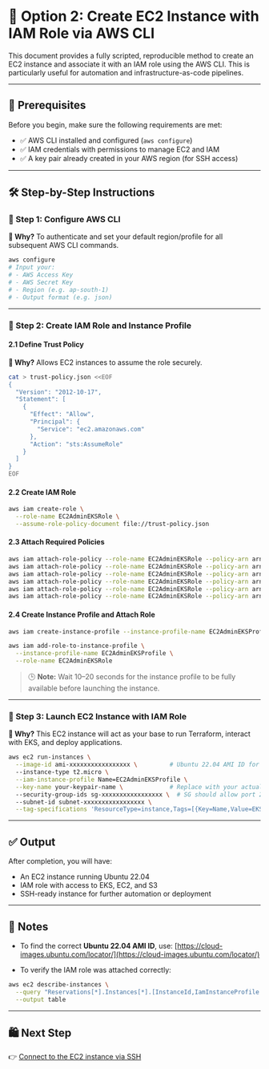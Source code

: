 # 🧱 Option 2: Create EC2 Instance with IAM Role via AWS CLI

This document provides a fully scripted, reproducible method to create an EC2 instance and associate it with an IAM role using the AWS CLI. This is particularly useful for automation and infrastructure-as-code pipelines.

---

## 📌 Prerequisites

Before you begin, make sure the following requirements are met:

* ✅ AWS CLI installed and configured (`aws configure`)
* ✅ IAM credentials with permissions to manage EC2 and IAM
* ✅ A key pair already created in your AWS region (for SSH access)

---

## 🛠️ Step-by-Step Instructions

### 🔧 Step 1: Configure AWS CLI

**🌟 Why?**
To authenticate and set your default region/profile for all subsequent AWS CLI commands.

```bash
aws configure
# Input your:
# - AWS Access Key
# - AWS Secret Key
# - Region (e.g. ap-south-1)
# - Output format (e.g. json)
```

---

### 🔐 Step 2: Create IAM Role and Instance Profile

#### 2.1 Define Trust Policy

**🌟 Why?**
Allows EC2 instances to assume the role securely.

```bash
cat > trust-policy.json <<EOF
{
  "Version": "2012-10-17",
  "Statement": [
    {
      "Effect": "Allow",
      "Principal": {
        "Service": "ec2.amazonaws.com"
      },
      "Action": "sts:AssumeRole"
    }
  ]
}
EOF
```

#### 2.2 Create IAM Role

```bash
aws iam create-role \
  --role-name EC2AdminEKSRole \
  --assume-role-policy-document file://trust-policy.json
```

#### 2.3 Attach Required Policies

```bash
aws iam attach-role-policy --role-name EC2AdminEKSRole --policy-arn arn:aws:iam::aws:policy/AmazonEC2FullAccess
aws iam attach-role-policy --role-name EC2AdminEKSRole --policy-arn arn:aws:iam::aws:policy/AmazonS3FullAccess
aws iam attach-role-policy --role-name EC2AdminEKSRole --policy-arn arn:aws:iam::aws:policy/AmazonEKSClusterPolicy
aws iam attach-role-policy --role-name EC2AdminEKSRole --policy-arn arn:aws:iam::aws:policy/AmazonEKSWorkerNodePolicy
aws iam attach-role-policy --role-name EC2AdminEKSRole --policy-arn arn:aws:iam::aws:policy/AmazonEKS_CNI_Policy
aws iam attach-role-policy --role-name EC2AdminEKSRole --policy-arn arn:aws:iam::aws:policy/AmazonEKSServicePolicy
```

#### 2.4 Create Instance Profile and Attach Role

```bash
aws iam create-instance-profile --instance-profile-name EC2AdminEKSProfile

aws iam add-role-to-instance-profile \
  --instance-profile-name EC2AdminEKSProfile \
  --role-name EC2AdminEKSRole
```

> 🕒 **Note:** Wait 10–20 seconds for the instance profile to be fully available before launching the instance.

---

### 🚀 Step 3: Launch EC2 Instance with IAM Role

**🌟 Why?**
This EC2 instance will act as your base to run Terraform, interact with EKS, and deploy applications.

```bash
aws ec2 run-instances \
  --image-id ami-xxxxxxxxxxxxxxxxx \         # Ubuntu 22.04 AMI ID for your region
  --instance-type t2.micro \
  --iam-instance-profile Name=EC2AdminEKSProfile \
  --key-name your-keypair-name \             # Replace with your actual key pair
  --security-group-ids sg-xxxxxxxxxxxxxxxxx \  # SG should allow port 22 (SSH), 80 (HTTP)
  --subnet-id subnet-xxxxxxxxxxxxxxxxx \
  --tag-specifications 'ResourceType=instance,Tags=[{Key=Name,Value=EKS-Setup-Node}]'
```

---

## ✅ Output

After completion, you will have:

* An EC2 instance running Ubuntu 22.04
* IAM role with access to EKS, EC2, and S3
* SSH-ready instance for further automation or deployment

---

## 📘 Notes

* To find the correct **Ubuntu 22.04 AMI ID**, use:
  [https://cloud-images.ubuntu.com/locator/](https://cloud-images.ubuntu.com/locator/)

* To verify the IAM role was attached correctly:

```bash
aws ec2 describe-instances \
  --query "Reservations[*].Instances[*].[InstanceId,IamInstanceProfile.Arn]" \
  --output table
```

---

## 🛍️ Next Step

👉 [Connect to the EC2 instance via SSH](../02_Connect_EC2_through_SSH/steps.md)
